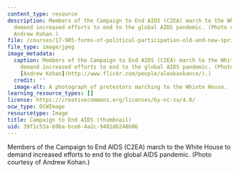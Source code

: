 ```yaml
---
content_type: resource
description: Members of the Campaign to End AIDS (C2EA) march to the White House to
  demand increased efforts to end to the global AIDS pandemic. (Photo courtesy of
  Andrew Kohan.)
file: /courses/17-905-forms-of-political-participation-old-and-new-spring-2005/39f1c53ab9babce64a2c9481db246b06_17-905s05-th.jpg
file_type: image/jpeg
image_metadata:
  caption: Members of the Campaign to End AIDS (C2EA) march to the White House to
    demand increased efforts to end to the global AIDS pandemic. (Photo courtesy of
    [Andrew Kohan](http://www.flickr.com/people/alookaskance/).)
  credit: ''
  image-alt: A photograph of protestors marching to the Whiote House.
learning_resource_types: []
license: https://creativecommons.org/licenses/by-nc-sa/4.0/
ocw_type: OCWImage
resourcetype: Image
title: Campaign to End AIDS (thumbnail)
uid: 39f1c53a-b9ba-bce6-4a2c-9481db246b06
---
```

Members of the Campaign to End AIDS (C2EA) march to the White House to demand increased efforts to end to the global AIDS pandemic. (Photo courtesy of Andrew Kohan.)